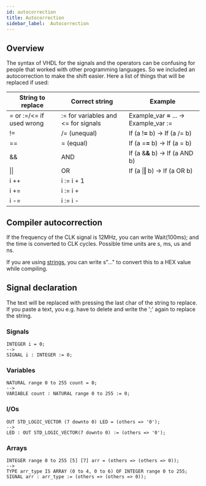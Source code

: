 ```yaml
---
id: autocorrection
title: Autocorrection
sidebar_label:  Autocorrection
---
```


## Overview
The syntax of VHDL for the signals and the operators can be confusing for people that worked with other programming languages. 
So we included an autocorrection to make the shift easier. Here a list of things that will be replaced if used:

| String to replace        | Correct string                      | Example                                 |
|--------------------------|-------------------------------------|-----------------------------------------|
| = or :=/<= if used wrong | := for variables and <= for signals | Example_var **=** ... -> Example_var := |
| !=                       | /= (unequal)                        | If (a !**=** b) -> If (a /= b)          |
| ==                       | = (equal)                           | If (a =**=** b) -> If (a = b)           |
| &&                       | AND                                 | If (a &**&** b) -> If (a AND b)         |
| &#x7c;&#x7c;             | OR                                  | If (a &#x7c;**&#x7c;** b) -> If (a OR b)|
| i ++                     | i := i + 1                          |                                         |
| i +=                     | i := i +                            |                                         |
| i -=                     | i := i -                            |                                         |

## Compiler autocorrection
If the frequency of the CLK signal is 12MHz, you can write Wait(100ms); and the time is converted to CLK cycles. Possible time units are s, ms, us and ns.

If you are using [strings](https://github.com/leonbeier/VHDPlus_Libraries_and_Examples/tree/master/Examples/Basics/String), you can write s"..." to convert this to a HEX value while compiling. 

## Signal declaration
The text will be replaced with pressing the last char of the string to replace. If you paste a text, you e.g. have to delete and write the ';' again to replace the string.

### Signals 
```vhdp
INTEGER i = 0;
-->
SIGNAL i : INTEGER := 0;
```
### Variables 
```vhdp
NATURAL range 0 to 255 count = 0; 
-->
VARIABLE count : NATURAL range 0 to 255 := 0;
```
### I/Os     
```vhdp
OUT STD_LOGIC_VECTOR (7 downto 0) LED = (others => '0');
-->
LED : OUT STD_LOGIC_VECTOR(7 downto 0) := (others => '0');
```
### Arrays  
```vhdp
INTEGER range 0 to 255 [5] [7] arr = (others => (others => 0));
-->
TYPE arr_type IS ARRAY (0 to 4, 0 to 6) OF INTEGER range 0 to 255;
SIGNAL arr : arr_type := (others => (others => 0));
```